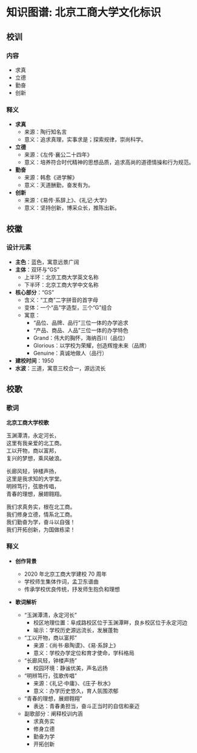 # 知识图谱: 北京工商大学文化标识

## 校训

### 内容

-   求真
-   立德
-   勤奋
-   创新

### 释义

-   **求真**
    -   来源：陶行知名言
    -   意义：追求真理，实事求是；探索规律，崇尚科学。
-   **立德**
    -   来源：《左传·襄公二十四年》
    -   意义：培养符合时代精神的思想品质，追求高尚的道德情操和行为规范。
-   **勤奋**
    -   来源：韩愈《进学解》
    -   意义：天道酬勤，奋发有为。
-   **创新**
    -   来源：《易传·系辞上》、《礼记·大学》
    -   意义：坚持创新，博采众长，推陈出新。

## 校徽

### 设计元素

-   **主色**：蓝色，寓意远景广阔
-   **主体**：双环与“GS”
    -   上半环：北京工商大学英文名称
    -   下半环：北京工商大学中文名称
-   **核心部分**：“GS”
    -   含义：“工商”二字拼音的首字母
    -   变体：一个“品”字造型，三个“G”组合
    -   寓意：
        -   “品位、品牌、品行”三位一体的办学追求
        -   “产品、商品、人品”三位一体的办学特色
        -   Grand：伟大的胸怀，海纳百川（品位）
        -   Glorious：以学校为荣耀，创造辉煌未来（品牌）
        -   Genuine：真诚地做人（品行）
-   **建校时间**：1950
-   **水波**：三道，寓意三校合一，源远流长

## 校歌

### 歌词

**北京工商大学校歌**

玉渊潭清，永定河长，  
这里有我亲爱的北工商。  
工以开物，商以富邦，  
复兴的梦想，乘风破浪。

长廊风轻，钟楼声扬，  
这里是我求知的大学堂。  
明辨笃行，弦歌传唱，  
青春的理想，展翅翱翔。

我们求真务实，根在北工商。  
我们修身立德，情系北工商。  
我们勤奋为学，奋斗以自强！  
我们开拓创新，为国做栋梁！

### 释义

-   **创作背景**

    -   2020 年北京工商大学建校 70 周年
    -   学校师生集体作词，孟卫东谱曲
    -   传承学校优良传统，抒发师生抱负和理想

-   **歌词解析**
    -   “玉渊潭清，永定河长”
        -   校区地理位置：阜成路校区位于玉渊潭畔，良乡校区位于永定河边
        -   喻示：学校历史源远流长，发展蓬勃
    -   “工以开物，商以富邦”
        -   来源：《尚书·皋陶谟》、《易·系辞上》
        -   意义：学校办学定位和育才使命，学科格局
    -   “长廊风轻，钟楼声扬”
        -   校园环境：静谧优美，声名远扬
    -   “明辨笃行，弦歌传唱”
        -   来源：《礼记·中庸》、《庄子·秋水》
        -   意义：办学历史悠久，育人氛围浓郁
    -   “青春的理想，展翅翱翔”
        -   表达：青春勇担当，奋斗正当时的自信和豪迈
    -   副歌部分：阐释校训内涵
        -   求真务实
        -   修身立德
        -   勤奋为学
        -   开拓创新
